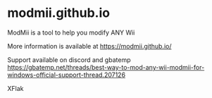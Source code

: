 # modmii.github.io
ModMii is a tool to help you modify ANY Wii

More information is available at https://modmii.github.io/

Support available on discord and gbatemp
https://gbatemp.net/threads/best-way-to-mod-any-wii-modmii-for-windows-official-support-thread.207126

XFlak
